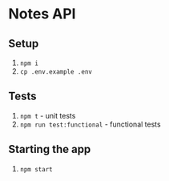 # Notes API

## Setup

1. `npm i`
1. `cp .env.example .env`

## Tests

1. `npm t` - unit tests
1. `npm run test:functional` - functional tests

## Starting the app

1. `npm start`

